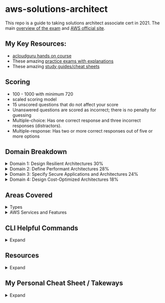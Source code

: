 # aws-solutions-architect
This repo is a guide to taking solutions architect associate cert in 2021. The main [overview of the exam](https://github.com/MattN-HB/aws-solutions-architect/blob/main/AWS-Certified-Solutions-Architect-Associate_Exam-Guide.pdf) and [AWS official site](https://aws.amazon.com/certification/certified-solutions-architect-associate/). 

## My Key Resources: 
* [acloudguru hands on course](https://acloudguru.com/course/aws-certified-solutions-architect-associate-saa-c02)
* These amazing [practice exams with explanations](https://www.udemy.com/course/aws-certified-solutions-architect-associate-amazon-practice-exams-saa-c02/)
* These amazing [study guides/cheat sheets](https://tutorialsdojo.com/aws-cheat-sheets/)

## Scoring
* 100 - 1000 with minimum 720
* scaled scoring model
* 15 unscored questions that do not affect your score
* Unanswered questions are scored as incorrect; there is no penalty for guessing
* Multiple-choice: Has one correct response and three incorrect responses (distractors).
* Multiple-response: Has two or more correct responses out of five or more options

## Domain Breakdown 
<details>
  <summary>Domain 1: Design Resilient Architectures 30%</summary>

1.1 Design a multi-tier architecture solution
* Determine a solution design based on access patterns.
* Determine a scaling strategy for components used in a design.
* Select an appropriate database based on requirements.
* Select an appropriate compute and storage service based on requirements.
  ![image](https://user-images.githubusercontent.com/44328319/130339173-4edaa5d0-ac67-463a-ac16-84ac8e6d3762.png)


1.2 Design highly available and/or fault-tolerant architectures
* Determine the amount of resources needed to provide a fault-tolerant architecture across
Availability Zones.
* Select a highly available configuration to mitigate single points of failure.
* Apply AWS services to improve the reliability of legacy applications when application changes
are not possible.
* Select an appropriate disaster recovery strategy to meet business requirements.
* Identify key performance indicators to ensure the high availability of the solution.
1.3 Design decoupling mechanisms using AWS services

* Determine which AWS services can be leveraged to achieve loose coupling of components.
* Determine when to leverage serverless technologies to enable decoupling.

1.4 Choose appropriate resilient storage
* Define a strategy to ensure the durability of data.
* Identify how data service consistency will affect the operation of the application.
* Select data services that will meet the access requirements of the application.
* Identify storage services that can be used with hybrid or non-cloud-native applications.
  ![image](https://user-images.githubusercontent.com/44328319/127782754-f30964b3-d76f-4d82-855f-aac0b188ad15.png)

</details>
<details>
  <summary>Domain 2: Define Performant Architectures 28%</summary>

2.1 Identify elastic and scalable compute solutions for a workload
* Select the appropriate instance(s) based on compute, storage, and networking requirements.
* Choose the appropriate architecture and services that scale to meet performance
requirements.
* Identify metrics to monitor the performance of the solution.

2.2 Select high-performing and scalable storage solutions for a workload
* Select a storage service and configuration that meets performance demands.
* Determine storage services that can scale to accommodate future needs.

2.3 Select high-performing networking solutions for a workload
* Select appropriate AWS connectivity options to meet performance demands.
* Select appropriate features to optimize connectivity to AWS public services.
* Determine an edge caching strategy to provide performance benefits.
* Select appropriate data transfer service for migration and/or ingestion.

2.4 Choose high-performing database solutions for a workload
* Select an appropriate database scaling strategy.
* Determine when database caching is required for performance improvement.
* Choose a suitable database service to meet performance needs.
</details>
<details>
  <summary>Domain 3: Specify Secure Applications and Architectures 24%</summary>

3.1 Design secure access to AWS resources

* Determine when to choose between users, groups, and roles.
* Interpret the net effect of a given access policy.
* Select appropriate techniques to secure a root account.
* Determine ways to secure credentials using features of AWS IAM.
* Determine the secure method for an application to access AWS APIs.
* Select appropriate services to create traceability for access to AWS resources.
  ![image](https://user-images.githubusercontent.com/44328319/130360611-4d6bedb6-9d8b-495d-845b-6dbe3f69eb06.png)


3.2 Design secure application tiers

* Given traffic control requirements, determine when and how to use [security groups](https://docs.aws.amazon.com/AWSEC2/latest/UserGuide/using-network-security.html#security-group-rules) and
network ACLs. **TIP:** "Security Group acts as a firewall, it will only control both inbound and outbound traffic at the instance level and not on the whole VPC."
  ![image](https://user-images.githubusercontent.com/44328319/130416440-a16490e8-2698-4da1-a67d-d77c8ee3f000.png)

* Determine a network segmentation strategy using public and private subnets.
* Select the appropriate routing mechanism to securely access AWS service endpoints or
internet-based resources from Amazon VPC.
* Select appropriate AWS services to protect applications from external threats.

3.3 Select appropriate data security options

* Determine the policies that need to be applied to objects based on access patterns.
* Select appropriate encryption options for data at rest and in transit for
</details>
<details>
  <summary>Domain 4: Design Cost-Optimized Architectures 18%</summary>

4.1 Identify cost-effective storage solutions
* Determine the most cost-effective data storage options based on requirements.
* Apply automated processes to ensure that data over time is stored on storage tiers that
minimize costs.
</details>

## Areas Covered
<details>
  <summary>Types</summary>

* Compute
* Cost management
* Database
* Disaster recovery
* High availability
* Management and governance
* Microservices and component decoupling
* Migration and data transfer
* Networking, connectivity, and content delivery
* Security
  
    ![image](https://user-images.githubusercontent.com/44328319/127173054-6721a4cd-ac53-492d-b62d-8432ddfb177b.png)
    ![image](https://user-images.githubusercontent.com/44328319/127173180-fc408fda-8d3d-449d-8466-d423e6b08440.png)
    ![image](https://user-images.githubusercontent.com/44328319/127173211-57e74be4-9e83-4072-bc7c-8d4b627b18ea.png)
    ![image](https://user-images.githubusercontent.com/44328319/127173332-c19dc17a-10ec-4b8a-bea8-97b25e15f5b2.png)
    ![image](https://user-images.githubusercontent.com/44328319/127173919-6098ecf4-fe43-40c9-a40a-26beb0c79b55.png)
  
* Serverless design principles
</details>
<details>
  <summary>AWS Services and Features</summary>

Analytics:
* Amazon Athena
* Amazon Elasticsearch Service (Amazon ES)
* [Amazon EMR](https://tutorialsdojo.com/amazon-emr/?src=udemy)
* AWS Glue
* [Amazon Kinesis](https://tutorialsdojo.com/amazon-kinesis/?src=udemy)
* Amazon QuickSight

AWS Billing and Cost Management:
* AWS Budgets
* Cost Explorer

Application Integration:
* Amazon Simple Notification Service (Amazon SNS)
* [Amazon Simple Queue Service SQS](https://aws.amazon.com/sqs/faqs/?ep=sec&sec=assoc_saa) and [Cheat Sheet](https://tutorialsdojo.com/amazon-sqs/?src=udemy)

Compute:
* [Amazon EC2](https://aws.amazon.com/ec2/faqs/?ep=sec&sec=assoc_saa) and [cheat sheet](https://tutorialsdojo.com/amazon-elastic-compute-cloud-amazon-ec2/%20?src=udemy)
  
  ![image](https://user-images.githubusercontent.com/44328319/127187878-0f66c1ea-2c5b-4306-b05d-d784fb96fcd5.png)

* AWS Elastic Beanstalk
* [Amazon Elastic Container Service (Amazon ECS)](https://tutorialsdojo.com/amazon-elastic-container-service-amazon-ecs/?src=udemy)
  ![image](https://user-images.githubusercontent.com/44328319/127787080-24716f97-6446-4be1-96d8-870fe66f80f2.png)

* [Amazon Elastic Kubernetes Service (Amazon EKS)](https://docs.aws.amazon.com/eks/latest/userguide/what-is-eks.html)
* [Elastic Load Balancing](https://tutorialsdojo.com/aws-elastic-load-balancing-elb/) (e.g. [comparison](https://tutorialsdojo.com/application-load-balancer-vs-network-load-balancer-vs-classic-load-balancer/)
  ![image](https://user-images.githubusercontent.com/44328319/130552242-0f10992e-9e83-4dc3-a4e6-c27cbf7ba1aa.png)

* AWS Fargate
* [AWS Lambda](https://tutorialsdojo.com/aws-lambda/?src=udemy)

Database:
* [Amazon Aurora](https://tutorialsdojo.com/amazon-aurora/)
* [Amazon DynamoDB](https://tutorialsdojo.com/amazon-dynamodb/?src=udemy) and [parition keys](https://aws.amazon.com/blogs/database/choosing-the-right-dynamodb-partition-key/) and [dynamo streams](https://docs.aws.amazon.com/amazondynamodb/latest/developerguide/Streams.Lambda.Tutorial.html)
  ![image](https://user-images.githubusercontent.com/44328319/128016012-68be6308-4b90-48bc-bd29-9ee33e5263bd.png)

* [Amazon ElastiCache](https://tutorialsdojo.com/amazon-elasticache/?src=udemy)
* [Amazon RDS](https://aws.amazon.com/rds/faqs/?ep=sec&sec=assoc_saa) and [cheat sheet](https://tutorialsdojo.com/amazon-relational-database-service-amazon-rds/?src=udemy)
* [Amazon Redshift](https://tutorialsdojo.com/amazon-redshift/?src=udemy)

Management and Governance:
* [AWS Auto Scaling](https://tutorialsdojo.com/aws-auto-scaling/?src=udemy) and [FAQ Target Tracking Scaling](https://docs.aws.amazon.com/autoscaling/ec2/userguide/as-scaling-target-tracking.html)
* AWS Backup
* AWS CloudFormation
* [AWS CloudTrail](https://tutorialsdojo.com/aws-cloudtrail/?src=udemy)
  ![image](https://user-images.githubusercontent.com/44328319/130357361-712e8fad-f7e7-4f09-a179-e6ad97dba862.png)

* [Amazon CloudWatch](https://tutorialsdojo.com/amazon-cloudwatch/?src=udemy)
  ![image](https://user-images.githubusercontent.com/44328319/127785849-faf64975-c86b-4211-9598-e203bbfedba8.png)

* [AWS Config](https://tutorialsdojo.com/aws-config/?src=udemy)
* Amazon EventBridge (Amazon CloudWatch Events)
* AWS Organizations
* [AWS Resource Access Manager](https://aws.amazon.com/ram/)
* [AWS Systems Manager](https://tutorialsdojo.com/aws-systems-manager/?src=udemy) and [Parameter Store](https://aws.amazon.com/blogs/mt/the-right-way-to-store-secrets-using-parameter-store/)
* AWS Trusted Advisor

Migration and Transfer:
* AWS Database Migration Service (AWS DMS)
* [AWS DataSync](https://tutorialsdojo.com/aws-datasync/?src=udemy)
  ![image](https://user-images.githubusercontent.com/44328319/130419012-827b1989-9e43-4c6d-b38b-5ad9687d959b.png)

* AWS Migration Hub
* AWS Server Migration Service (AWS SMS)
* AWS Snowball
  ![image](https://user-images.githubusercontent.com/44328319/130419974-915fbb09-cce1-4f1a-a1d5-4eb64bc0ba3a.png)

* AWS Transfer Family
![image](https://user-images.githubusercontent.com/44328319/130579687-c0b43543-7493-4e67-b419-5e189eb58e27.png)

Networking and Content Delivery:
* [Amazon API Gateway](https://tutorialsdojo.com/amazon-api-gateway/?src=udemy) and [FAQ Throttling Limits](https://aws.amazon.com/api-gateway/faqs/#Throttling_and_Caching)
* [Amazon CloudFront](https://tutorialsdojo.com/amazon-cloudfront/?src=udemy) and [private signed cookies](https://docs.aws.amazon.com/AmazonCloudFront/latest/DeveloperGuide/private-content-signed-cookies.html)
* AWS Direct Connect
* AWS Global Accelerator
* [Amazon Route 53](https://aws.amazon.com/route53/faqs/?ep=sec&sec=assoc_saa) and [cheat sheet](https://tutorialsdojo.com/amazon-route-53/)
  ![image](https://user-images.githubusercontent.com/44328319/130411297-10c7b9d1-1658-4265-81eb-159c6f0e635e.png)
  ![image](https://user-images.githubusercontent.com/44328319/130411808-b7be9669-32b9-428a-ba02-adc6b4914169.png)


* AWS Transit Gateway
* [Amazon VPC](https://aws.amazon.com/vpc/faqs/?ep=sec&sec=assoc_saa) and [cheat sheet](https://tutorialsdojo.com/amazon-vpc/?src=udemy)
  
  ![image](https://user-images.githubusercontent.com/44328319/127172005-1313ef3b-1142-4a35-b0b9-85176882acf6.png)


Security, Identity, and Compliance:
* AWS Certificate Manager (ACM)
* [AWS Directory Service](https://tutorialsdojo.com/aws-directory-service/?src=udemy)
* Amazon GuardDuty
* [AWS Identity and Access Management (IAM)](https://tutorialsdojo.com/aws-identity-and-access-management-iam/?src=udemy) and [IAM DB AUTH](https://docs.aws.amazon.com/AmazonRDS/latest/UserGuide/UsingWithRDS.IAMDBAuth.html)
* Amazon Inspector
* [AWS Key Management Service (AWS KMS)](https://tutorialsdojo.com/aws-key-management-service-aws-kms/?src=udemy)
* [Amazon Macie](https://tutorialsdojo.com/amazon-macie/?src=udemy)
* AWS Secrets Manager
* [AWS Shield](https://tutorialsdojo.com/aws-shield/?src=udemy)
* AWS Single Sign-On
* [AWS WAF](https://tutorialsdojo.com/aws-waf/?src=udemy)

Storage:
* [Amazon Elastic Block Store (Amazon EBS)](https://tutorialsdojo.com/amazon-ebs/%20?src=udemy)
  ![image](https://user-images.githubusercontent.com/44328319/127786614-4609eafa-212f-4be1-bc87-28c0c41004f5.png)
  ![image](https://user-images.githubusercontent.com/44328319/127188081-4b0bab60-a2fd-4bcc-b377-61c71b7253a7.png)
  ![image](https://user-images.githubusercontent.com/44328319/127188194-ff4e01c7-feed-4948-9632-c99b3621748f.png)

* [Amazon Elastic File System (Amazon EFS)](https://tutorialsdojo.com/amazon-efs/?src=udemy)
* [Amazon FSx](https://tutorialsdojo.com/amazon-fsx/?src=udemy)
* [Amazon S3](https://aws.amazon.com/s3/faqs/?ep=sec&sec=assoc_saa) and [cheat sheet](https://tutorialsdojo.com/amazon-s3/?src=udemy) and [s3 transfer acceleration](https://docs.aws.amazon.com/AmazonS3/latest/dev/transfer-acceleration.html)
  ![image](https://user-images.githubusercontent.com/44328319/130579086-5f87e888-4227-4e4c-b090-2523bd6edca0.png)
  ![image](https://user-images.githubusercontent.com/44328319/130578771-54dc60ae-d06c-4309-82e6-2e40fc30022e.png)

* [Amazon S3 Glacier](https://aws.amazon.com/s3/storage-classes/)
  ![image](https://user-images.githubusercontent.com/44328319/130414197-0611c541-118b-445f-8cd9-68b9af6789a2.png)

* [AWS Storage Gateway](https://tutorialsdojo.com/aws-storage-gateway/?src=udemy)
  ![image](https://user-images.githubusercontent.com/44328319/130579234-e03492e2-4318-4c25-9773-1727b922de5a.png)

</details>

## CLI Helpful Commands
<details>
  <summary>Expand</summary>
  
* ```aws configure```
* Copies file from local to bucket```aws s3 cp <path> s3://<bucket>```
* List buckets```aws s3 ls```
* List Bucket Content: ```aws s3 ls s3://<bucket>```
* Create s3 bucket ```aws s3api create-bucket --bucket <bucketname> --region us-east-1```
* grab your environment variables from cli ```env | grep ^AWS```
* What is the policies attached to that user ```aws iam list-attached-user-policies --user-name=$AWS_ACCOUNT_USERNAME```
* Create iam user ```aws iam create-user --user-name root-for-vault```
* Attach policy ```aws iam attach-user-policy --user-name root-for-vault --policy-arn arn:aws:iam::${AWS_ACCOUNT_ID}:policy/vault-root```
* Create access key and secret passing to txt for temp use ```aws iam create-access-key --user-name root-for-vault | tee root-for-vault-keys.txt```
* Set default region ```export AWS_DEFAULT_REGION=us-east-1```
* Create VPC ```aws ec2 create-default-vpc```
* Run EC2 ```aws ec2 run-instances --image-id <amiid> --instance-type <ec2type> --count 1```
* List RDS ```aws rds describe-db-instances```
* Grab metadata from instance ```curl http://169.254.169.254/latest/meta-data/``` ```wget http://169.254.169.254/latest/meta-data/```
* Grab userdata from instance ```curl http://169.254.169.254/latest/user-data/```
* List lambda functions ```aws lambda list-functions --max-items 10```  [Full list of lambda cli ](https://docs.aws.amazon.com/cli/latest/reference/lambda/index.html)
* Invoke Lambda ```aws lambda invoke \
    --function-name my-function \
    --payload '{ "name": "Bob" }' \
    response.json```
* Delete an S3 bucket and all its contents with just one command 
`aws s3 rb s3://bucket-name -force`
* Copy a directory and its subfolders from your PC to Amazon S3 
`aws s3 cp MYFolder s3://bucket-name -recursive [-region us-west-2]`
* Display subsets of all available ec2 images 
`aws ec2 describe-images | grep ubuntu`
* List users in a different format 
`aws iam list-users --output table`
* Get credentialed IAM reports from CLI `aws iam generate-credential-report` and read it `aws iam get-credential-report --output text | base64 --decode >> credentialreport.csv`
* List the sizes of an S3 bucket and its contents 
`aws s3api list-objects --bucket BUCKETNAME --output json --query " 
[sum(Contents[].Size), length(Contents[])]"`
* Move S3 bucket to a different location 
`aws s3 sync s3://oldbucket s3://newbucket --source-region us-west-l 
--region us-west-2`
* List users by ARN 
`aws iam list-users --output json | jq -r .Users[].Arn`
* List all of your instances that are currently running
`aws ec2 describe-instances --filters Name=instance-state-name,Values=running --query 'Reservations[*].Instances[].[InstanceId,State,PublicIpAddress, Tags[?Key==`Name`].Value]' --region us-east-1 --output json | jq `
`aws ec2 describe-instances --filters Name=instance-state-name,Values=running --region us-east-1 --output table`
*start ec2 instances `aws ec2 start-instances --instance-ids <your instance id>`
* Other ways to pass input parameters to the AWS CLI with JSON 
`aws iam put-user-policy --user-name AWS-Cli-Test --policy-name 
Power-Access --policy-document { "Statement":[{ "Effect": 
"Allow" , "NotAction":"iam:*", "Resource": "*"} ] }`
</details>
  
## Resources
<details>
    <summary>Expand</summary>
  
* [Tutorial Dojo Study Guide](https://tutorialsdojo.com/aws-certified-solutions-architect-associate-saa-c02/?src=udemy) and [Cheat Sheets](https://tutorialsdojo.com/aws-cheat-sheets/)
* [Notes Doc](https://github.com/MattN-HB/aws-solutions-architect/blob/main/AWS%20Certified%20Solutions%20Architect.pdf)
* [Great Medium Article on how to crack it](https://medium.com/javarevisited/top-5-aws-training-courses-to-crack-amazon-web-service-solutions-architect-associate-certification-3f4affa8f660)
* [AWS Whitepapers](http://aws.amazon.com/whitepapers/)
* [AWS Well-Architected](https://aws.amazon.com/architecture/well-architected/)
* [AWS Training](http://aws.amazon.com/training) and [Free Training](https://www.aws.training/learningobject/curriculum?id=20685&ep=sec&sec=assoc_saa)
* [Acloudguru training](https://acloudguru.com/course/aws-certified-solutions-architect-associate-saa-c02)
* [Udemy course](https://www.udemy.com/course/aws-certified-solutions-architect-associate-saa-c02/?ranMID=39197&ranEAID=CuIbQrBnhiw&ranSiteID=CuIbQrBnhiw-9pVf0yrvMcU_MIPaorYTQQ&utm_source=aff-campaign&utm_medium=udemyads&LSNPUBID=CuIbQrBnhiw)
* [Free Practice Exams](https://www.knowledgehut.com/practice-tests/aws-solutions-architect-associate) ,[25 questions](https://awscoach.net/architect-associate-questions/) and [Dump Practice Exams](https://github.com/MattN-HB/aws-solutions-architect/tree/main/PracticeExams) and [$20 Practice Exam Thru Cert Center](https://www.certmetrics.com/amazon/candidate/exam_scheduling.aspx)
* [Amazing 6 practice exams $29.99 with video and thorough study guides/explanations](https://www.udemy.com/course/aws-certified-solutions-architect-associate-amazon-practice-exams-saa-c02/?LSNPUBID=JVFxdTr9V80&ranEAID=JVFxdTr9V80&ranMID=39197&ranSiteID=JVFxdTr9V80-f5zcy9zHHnUSBI.ZVgWHGA&utm_medium=udemyads&utm_source=aff-campaign)
* [Flashcards](https://quizlet.com/125872081/aws-solutions-architect-flash-cards/)
* [Main Cert Page](https://aws.amazon.com/certification/certified-solutions-architect-associate/)
* [AWS Cert Center](https://www.certmetrics.com/amazon/default.aspx)
* [All Official AWS Cert Past Exams](https://aws.psiexams.com/#/dashboard/compact-dashboard)
* [AWS Cert Prep Center](https://aws.amazon.com/certification/certification-prep/?cta=saa_examprep)
* [All FAQs](https://aws.amazon.com/faqs/?ep=sec&sec=assoc_saa)
* [CLI S3 cheat sheet](https://acloudguru.com/blog/engineering/aws-s3-cheat-sheet)
* [Boto3 SNS Doc](https://boto3.amazonaws.com/v1/documentation/api/latest/reference/services/sns.html#SNS.Client.publish)
* [EFS vs S3 Cheat Sheet](https://tutorialsdojo.com/amazon-s3-vs-ebs-vs-efs/?src=udemy)
* [Aurora Custom Endpoints](https://docs.aws.amazon.com/AmazonRDS/latest/AuroraUserGuide/Aurora.Overview.Endpoints.html)
* [Aurora Global Database](https://docs.aws.amazon.com/AmazonRDS/latest/AuroraUserGuide/aurora-global-database.html)
* [Aurora Serverless DB](https://docs.aws.amazon.com/AmazonRDS/latest/AuroraUserGuide/aurora-serverless.how-it-works.html)
* [MQ](https://tutorialsdojo.com/amazon-mq/?src=udemy)
* [Nat Gateway Comparison](https://docs.aws.amazon.com/vpc/latest/userguide/vpc-nat-comparison.html)
* [Aurora plus lambda](https://aws.amazon.com/blogs/database/capturing-data-changes-in-amazon-aurora-using-aws-lambda/)
 </details>  
  
## My Personal Cheat Sheet / Takeways
 <details>
    <summary>Expand</summary>
   
 * whole vpc use nacl not sec group..sec group to instances
   ![image](https://user-images.githubusercontent.com/44328319/130420204-178bb2e1-c8af-4751-bcc1-1f457a2a9d9b.png)
 * NACL default open but if you restrict you'll need set ephermal ports. Remember if meets rule first it be followed!
  ![image](https://user-images.githubusercontent.com/44328319/130572090-ebce8256-0b31-4d28-acec-3df97bd4f44a.png)
  ![image](https://user-images.githubusercontent.com/44328319/130578145-9e496d21-793f-4f2c-ae4c-2611ff3fc441.png)

 * Subnets: Below are the important points you have to remember about subnets:
   * Each subnet maps to a single Availability Zone. 
   * Every subnet that you create is automatically associated with the main route table for the VPC.
   * If a subnet's traffic is routed to an Internet gateway, the subnet is known as a public subnet.
 * Create an Auto Scaling group of EC2 instances and set the minimum capacity to 4 and the maximum capacity to 6. Deploy 2 instances in Availability Zone A and another 2 instances in Availability Zone B.
 * You are limited to running On-Demand Instances per your vCPU-based On-Demand Instance limit, purchasing 20 Reserved Instances, and requesting Spot Instances per your dynamic Spot limit per region.
 * ec2 billing by state:
   ![image](https://user-images.githubusercontent.com/44328319/130574527-822b56e4-390f-48ba-ad14-c4b765923095.png)
   ![image](https://user-images.githubusercontent.com/44328319/130574324-4a7cf0e4-dd15-4812-bb77-bfe4960a3efa.png)

 * elastic cache and dynamo db store session mgmt
 * ElastiCache improves the performance of your database through **caching query results.**
 * iam role plus ad connector (when in doubt IAM is your friend)
 * Cookies (keep url) and signed URL if don't mind diff url. If don't want use s3 links use cookies and Restrict access to files in the origin by creating an origin access identity (OAI) and give it permission to read the files in the bucket.
 * S3 transfer acceleration 
   ![image](https://user-images.githubusercontent.com/44328319/130580704-08e1f0cd-3b5e-478d-a190-c5ca1bafd01f.png)

 * EMR = big data / analyze
 * Route 53 failover (active active = majority) Two types of failover configurations
   * Active-Active Failover – all the records that have the same name, the same type, and the same routing policy are active unless Route 53 considers them unhealthy. Use this failover configuration when you want all of your resources to be available the majority of the time.
   * Active-Passive Failover – use this failover configuration when you want a primary resource or group of resources to be available the majority of the time and you want a secondary resource or group of resources to be on standby in case all the primary resources become unavailable. When responding to queries, Route 53 includes only the healthy primary resources.
 * Route53 geopromixity for user location
   ![image](https://user-images.githubusercontent.com/44328319/130551946-882a42c5-90a2-4844-b93c-301f7aebeb46.png)
   ![image](https://user-images.githubusercontent.com/44328319/130551988-9f5de612-2957-450e-b35d-319d9fbe5148.png)
   ![image](https://user-images.githubusercontent.com/44328319/130552025-b5a11c02-951c-41c7-9fec-604e8e4667d9.png)

 * S3 web hosting cheaper
 * s3 **Expedited retrievals** allow you to quickly access your data when occasional urgent requests and **Provisioned capacity** ensures that your retrieval capacity for expedited retrievals 
 * ssd = small,IOPS while HDD = Throughput, large sequential
   ![image](https://user-images.githubusercontent.com/44328319/130420548-3572f331-f1d4-497d-99a0-14f68f93babc.png)

 * parameter store ecs + doesn't by default rotate keys. Secrets manager if enabled rotates keys.
 * A and AAAA = route53 aliases to alb
 * Nlb can assign eip not alb
   ![image](https://user-images.githubusercontent.com/44328319/130552183-41a03540-6677-40a5-bb19-87fc065c4ffd.png)

 * "Open source" container = EKS
 * aws storage gateway = small data transfer and **caching**
   ![image](https://user-images.githubusercontent.com/44328319/130579498-de043d5c-7949-4c5c-9435-b4dcfb1e790c.png)

 * aws datasyc = large data transfer
 * when bandwith slow and need 250TB use snowball. As a rule of thumb, if it takes more than one week to upload your data to AWS using the spare capacity of your existing Internet connection, then you should consider using Snowball. For example, if you have a 100 Mb connection that you can solely dedicate to transferring your data and need to transfer 100 TB of data, it takes more than 100 days to complete data transfer over that connection. You can make the same transfer by using multiple Snowballs in about a week.
   ![image](https://user-images.githubusercontent.com/44328319/130420000-d648c685-377a-4dfe-bb64-90a81c91b00e.png)

 * dynamo issues check shard due to **dynamo autoscales automatically UNLESS created by CLI**
   ![image](https://user-images.githubusercontent.com/44328319/130420964-5cbb29a8-1840-4fc0-b5ba-f1adfb381cf7.png)
 * dynamo = scalable and key-value
   ![image](https://user-images.githubusercontent.com/44328319/130421808-1faf0869-2673-41e8-831d-c33cae24e877.png)

 * SQS 1min to 14 day retention with 120K standard queue limit and 20k fifo
 * Only FIFO queues can preserve the order of messages and not standard queues. FIFO provides exact one delivery. Standard at least once.
 * DLM and backups for auto snapshots
 * RDS Failover happens CNAME points to the standby instance
   ![image](https://user-images.githubusercontent.com/44328319/130422152-0f866063-b6af-4b2e-83af-d6482527e50c.png)
   
 * DDOS prevention >Create a rate-based web ACL rule using AWS WAF and associate it with Amazon CloudFront.
 * cross site scripting and sql injection enabled in waf
 * Autoscale cooldown period = 300sec and new launch config only for changing AMI (target groups choose what instances)
 * Oldest configured ec2 unless  
![image](https://user-images.githubusercontent.com/44328319/127865099-7c4f5f58-7883-4ca6-ba14-f7e33b75370d.png)

 * Read replicas
![image](https://user-images.githubusercontent.com/44328319/128017372-39a557c5-c26d-4933-b63e-903f01494bce.png)
![image](https://user-images.githubusercontent.com/44328319/130573417-d51f08c9-8704-4745-93e0-27bda15bc2d6.png)


 * only from corporate ips to bastion in public subnet    
![image](https://user-images.githubusercontent.com/44328319/130413393-9dd1cb98-e642-43a7-851e-864f1a0e5e88.png)
   
 * VPC public subnet to VPC direct connected how to connect...
   ![image](https://user-images.githubusercontent.com/44328319/130428655-55684d2a-b610-45b4-9b16-2626be491af8.png)

 * Decouple services with swf and sqs
 * Cloud formation: Use the **CreationPolicy attribute when you want to wait on resource** configuration actions before stack creation proceeds.
 * Redshift = bigdata and business intelligence analytics
 * Amazon Kinesis Data Firehose is the easiest way to load streaming data into data stores and analytics tools (e.g. splunk, elk,s3)
   
 </details>  
